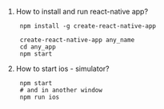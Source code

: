 1. How to install and run react-native app?
    
        npm install -g create-react-native-app
        
        create-react-native-app any_name
        cd any_app
        npm start

        
2. How to start ios - simulator?
        
        npm start
        # and in another window
        npm run ios
